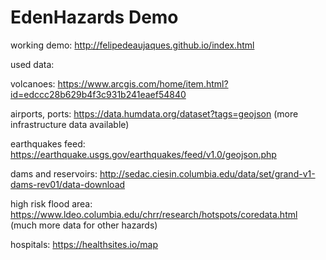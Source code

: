 # EdenHazards Demo
working demo: http://felipedeaujaques.github.io/index.html

used data:

volcanoes: https://www.arcgis.com/home/item.html?id=edccc28b629b4f3c931b241eaef54840

airports, ports: https://data.humdata.org/dataset?tags=geojson (more infrastructure data available)

earthquakes feed: https://earthquake.usgs.gov/earthquakes/feed/v1.0/geojson.php

dams and reservoirs: http://sedac.ciesin.columbia.edu/data/set/grand-v1-dams-rev01/data-download

high risk flood area: https://www.ldeo.columbia.edu/chrr/research/hotspots/coredata.html (much more data for other hazards)

hospitals: https://healthsites.io/map

